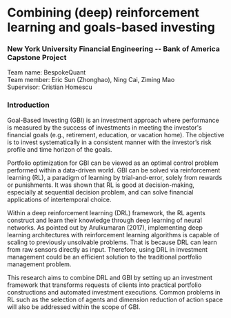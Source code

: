 # Combining (deep) reinforcement learning and goals-based investing
### New York University Financial Engineering -- Bank of America Capstone Project

Team name: BespokeQuant</br>
Team member: Eric Sun (Zhonghao), Ning Cai, Ziming Mao </br>
Supervisor: Cristian Homescu </br>

### Introduction

Goal-Based Investing (GBI) is an investment approach where performance is measured by the success of investments in meeting the investor's financial goals (e.g., retirement, education, or vacation home). The objective is to invest systematically in a consistent manner with the investor’s risk profile and time horizon of the goals.

Portfolio optimization for GBI can be viewed as an optimal control problem performed within a data-driven world. GBI can be solved via reinforcement learning (RL), a paradigm of learning by trial-and-error, solely from rewards or punishments. It was shown that RL is good at decision-making, especially at sequential decision problem, and can solve financial applications of intertemporal choice.

Within a deep reinforcement learning (DRL) framework, the RL agents construct and learn their knowledge through deep learning of neural networks. As pointed out by Arulkumaran (2017), implementing deep learning architectures with reinforcement learning algorithms is capable of scaling to previously unsolvable problems. That is because DRL can learn from raw sensors directly as input. Therefore, using DRL in investment management could be an efficient solution to the traditional portfolio management problem.

This research aims to combine DRL and GBI by setting up an investment framework that transforms requests of clients into practical portfolio constructions and automated investment executions. Common problems in RL such as the selection of agents and dimension reduction of action space will also be addressed within the scope of GBI. 


